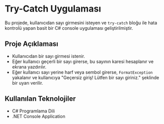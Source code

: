 # Try-Catch Uygulaması

Bu projede, kullanıcıdan sayı girmesini isteyen ve `try-catch` bloğu ile hata kontrolü yapan basit bir C# console uygulaması geliştirilmiştir.

## Proje Açıklaması

- Kullanıcıdan bir sayı girmesi istenir.
- Eğer kullanıcı geçerli bir sayı girerse, bu sayının karesi hesaplanır ve ekrana yazdırılır.
- Eğer kullanıcı sayı yerine harf veya sembol girerse, `FormatException` yakalanır ve kullanıcıya "Geçersiz giriş! Lütfen bir sayı giriniz." şeklinde bir uyarı verilir.

## Kullanılan Teknolojiler

- C# Programlama Dili  
- .NET Console Application
